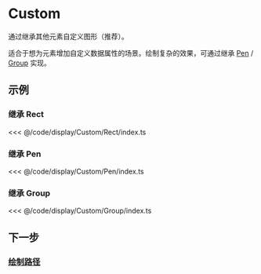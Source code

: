 # Custom

通过继承其他元素自定义图形（推荐）。

适合于想为元素增加自定义数据属性的场景。绘制复杂的效果，可通过继承 [Pen](/reference/display/Pen.md) / [Group](/reference/display/Group.md) 实现。

## 示例

### 继承 Rect

<<< @/code/display/Custom/Rect/index.ts

### 继承 Pen

<<< @/code/display/Custom/Pen/index.ts

### 继承 Group

<<< @/code/display/Custom/Group/index.ts

## 下一步

### [绘制路径](/reference/display/custom/path.md)
